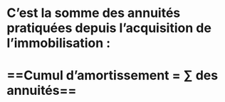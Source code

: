 # C’est la somme des annuités pratiquées depuis l’acquisition de l’immobilisation :

# ==Cumul d’amortissement = ∑ des annuités==